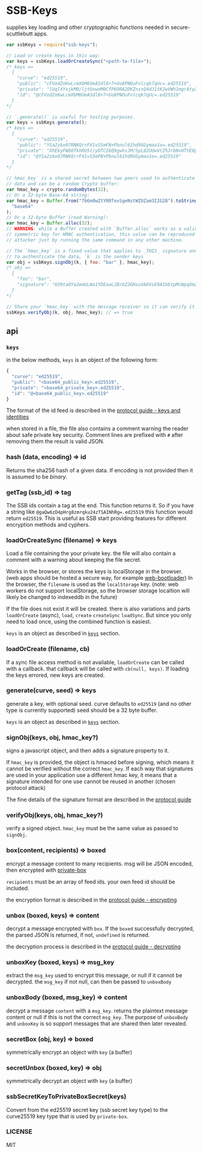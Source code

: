 # SSB-Keys

supplies key loading and other cryptographic functions needed in secure-scuttlebutt apps.

```js
var ssbKeys = require("ssb-keys");

// Load or create keys in this way:
var keys = ssbKeys.loadOrCreateSync("<path-to-file>");
/* keys =>
  {
    "curve": "ed25519",
    "public": "cFVodZoKwLcmXbM6UeASdl8+7+Uo8PNOuFnlcqk7qUc=.ed25519",
    "private": "lUqlXYxjkM0/ljtGnwoM0CfP6ORA2DKZnzsQ4dJ1tKJwVWh1mgrAtyZdszpR4BJ2Xz7v5Sjw8064WeVyqTupRw==.ed25519",
    "id": "@cFVodZoKwLcmXbM6UeASdl8+7+Uo8PNOuFnlcqk7qUc=.ed25519"
  }
*/

// `.generate()` is useful for testing purposes.
var keys = ssbKeys.generate();
/* keys =>
  {
    "curve": "ed25519",
    "public": "YSa2zbx07RNKQrrFX1vS5mFN+Pbnul61hd9GGymao1o=.ed25519",
    "private": "XhEkyFWb0TkhRU5t/yDTCI6Q9gwhsJM/SpL02UUwVtZhJrbNvHTtE0pCusVfW9LmYU349ue6XrWF30YbKZqjWg==.ed25519",
    "id": "@YSa2zbx07RNKQrrFX1vS5mFN+Pbnul61hd9GGymao1o=.ed25519"
  }
*/

// hmac_key` is a shared secret between two peers used to authenticate the sent
// data and can be a random Crypto buffer:
var hmac_key = crypto.randomBytes(32);
// Or a 32-byte Base-64 string:
var hmac_key = Buffer.from("7b6m0wZtYR0TevSgeNstWZUZam3IIG2B").toString(
  "base64"
);
// Or a 32-byte Buffer (read Warning):
var hmac_key = Buffer.alloc(32);
// WARNING: while a Buffer created with `Buffer.alloc` works as a valid
// symmetric key for HMAC authentication, this value can be reproduced by any
// attacker just by running the same command in any other machine.

// The `hmac_key` is a fixed value that applies to _THIS_ signature and is used
// to authenticate the data, `k` is the sender keys
var obj = ssbKeys.signObj(k, { foo: "bar" }, hmac_key);
/* obj => 
  {
    "foo": "bar",
    "signature": "H39taOYa2emULWa1YDEaoLJBrbZ2GHsuVA6VsE9A1hbtpMcWpqXmZisH+nItx8BQR6JOO58K/uohMJkCrUKABQ==.sig.ed25519"
  }
*/

// Share your `hmac_key` with the message receiver so it can verify it.
ssbKeys.verifyObj(k, obj, hmac_key); // => true
```

## api

### `keys`

in the below methods, `keys` is an object of the following form:

```js
{
  "curve": "ed25519",
  "public": "<base64_public_key>.ed25519",
  "private": "<base64_private_key>.ed25519",
  "id": "@<base64_public_key>.ed25519"
}
```

The format of the id feed is described in the [protocol guide - keys and identities](https://ssbc.github.io/scuttlebutt-protocol-guide/#keys-and-identities)

when stored in a file, the file also contains a comment warning the reader
about safe private key security.
Comment lines are prefixed with `#` after removing them the result is valid JSON.

### hash (data, encoding) => id

Returns the sha256 hash of a given data. If encoding is not provided then it is assumed to be _binary_.

### getTag (ssb_id) => tag

The SSB ids contain a tag at the end. This function returns it.
So if you have a string like `@gaQw6zD4pHrg8zmrqku24zTSAINhRg=.ed25519` this function would return `ed25519`.
This is useful as SSB start providing features for different encryption methods and cyphers.

### loadOrCreateSync (filename) => keys

Load a file containing the your private key. the file will also
contain a comment with a warning about keeping the file secret.

Works in the browser, or stores the keys is localStorage in the browser.
(web apps should be hosted a secure way, for example [web-bootloader](https://github.com/dominictarr/web-bootloader))
In the browser, the `filename` is used as the `localStorage` key.
(note: web workers do not support localStorage, so the browser storage localtion will likely
be changed to indexeddb in the future)

If the file does not exist it will be created. there is also
variations and parts `loadOrCreate` (async), `load`, `create`
`createSync` `loadSync`. But since you only need to load once,
using the combined function is easiest.

`keys` is an object as described in [`keys`](#keys) section.

### loadOrCreate (filename, cb)

If a sync file access method is not available, `loadOrCreate` can be called with a
callback. that callback will be called with `cb(null, keys)`. If loading
the keys errored, new keys are created.

### generate(curve, seed) => keys

generate a key, with optional seed.
curve defaults to `ed25519` (and no other type is currently supported)
seed should be a 32 byte buffer.

`keys` is an object as described in [`keys`](#keys) section.

### signObj(keys, obj, hmac_key?)

signs a javascript object, and then adds a signature property to it.

If `hmac_key` is provided, the object is hmaced before signing,
which means it cannot be verified without the correct `hmac_key`.
If each way that signatures are used in your application use a different
hmac key, it means that a signature intended for one use cannot be reused in another
(chosen protocol attack)

The fine details of the signature format are described in the [protocol guide](https://ssbc.github.io/scuttlebutt-protocol-guide/#signature)

### verifyObj(keys, obj, hmac_key?)

verify a signed object. `hmac_key` must be the same value as passed to `signObj`.

### box(content, recipients) => boxed

encrypt a message content to many recipients. msg will be JSON encoded, then encrypted
with [private-box](https://github.com/auditdrivencrypto/private-box)

`recipients` must be an array of feed ids. your own feed id should be included.

the encryption format is described in the [protocol guide - encrypting](https://ssbc.github.io/scuttlebutt-protocol-guide/#encrypting)

### unbox (boxed, keys) => content

decrypt a message encrypted with `box`. If the `boxed` successfully decrypted,
the parsed JSON is returned, if not, `undefined` is returned.

the decryption process is described in the [protocol guide - decrypting](https://ssbc.github.io/scuttlebutt-protocol-guide/#decrypting)

### unboxKey (boxed, keys) => msg_key

extract the `msg_key` used to encrypt this message, or null if it cannot be decrypted.
the `msg_key` if not null, can then be passed to `unboxBody`

### unboxBody (boxed, msg_key) => content

decrypt a message `content` with a `msg_key`. returns the plaintext message content or null if
this is not the correct `msg_key`. The purpose of `unboxBody` and `unboxKey` is so support
messages that are shared then later revealed.

### secretBox (obj, key) => boxed

symmetrically encrypt an object with `key` (a buffer)

### secretUnbox (boxed, key) => obj

symmetrically decrypt an object with `key` (a buffer)

### ssbSecretKeyToPrivateBoxSecret(keys)

Convert from the ed25519 secret key (ssb secret key type) to the curve25519 key type that is used by `private-box`.

### LICENSE

MIT
